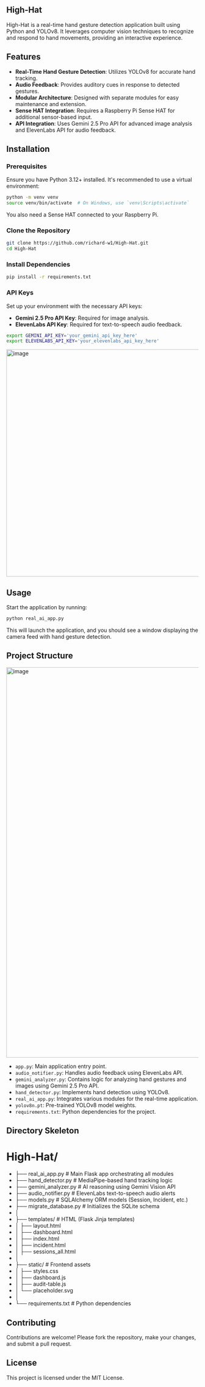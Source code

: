 ## High-Hat

High-Hat is a real-time hand gesture detection application built using Python and YOLOv8. It leverages computer vision techniques to recognize and respond to hand movements, providing an interactive experience.

## Features

* **Real-Time Hand Gesture Detection**: Utilizes YOLOv8 for accurate hand tracking.
* **Audio Feedback**: Provides auditory cues in response to detected gestures.
* **Modular Architecture**: Designed with separate modules for easy maintenance and extension.
* **Sense HAT Integration**: Requires a Raspberry Pi Sense HAT for additional sensor-based input.
* **API Integration**: Uses Gemini 2.5 Pro API for advanced image analysis and ElevenLabs API for audio feedback.

## Installation

### Prerequisites

Ensure you have Python 3.12+ installed. It's recommended to use a virtual environment:

```bash
python -m venv venv
source venv/bin/activate  # On Windows, use `venv\Scripts\activate`
```

You also need a Sense HAT connected to your Raspberry Pi.

### Clone the Repository

```bash
git clone https://github.com/richard-w1/High-Hat.git
cd High-Hat
```

### Install Dependencies

```bash
pip install -r requirements.txt
```

### API Keys

Set up your environment with the necessary API keys:

* **Gemini 2.5 Pro API Key**: Required for image analysis.
* **ElevenLabs API Key**: Required for text-to-speech audio feedback.

```bash
export GEMINI_API_KEY='your_gemini_api_key_here'
export ELEVENLABS_API_KEY='your_elevenlabs_api_key_here'
```
<img width="1671" height="596" alt="image" src="https://github.com/user-attachments/assets/36909f17-147c-4d8e-b1d4-6b687cdc899c" />


## Usage

Start the application by running:

```bash
python real_ai_app.py
```

This will launch the application, and you should see a window displaying the camera feed with hand gesture detection.

## Project Structure

<img width="1536" height="1024" alt="image" src="https://github.com/user-attachments/assets/fd99b740-54f4-4bd7-9a3f-8f2c4de46687" />


* `app.py`: Main application entry point.
* `audio_notifier.py`: Handles audio feedback using ElevenLabs API.
* `gemini_analyzer.py`: Contains logic for analyzing hand gestures and images using Gemini 2.5 Pro API.
* `hand_detector.py`: Implements hand detection using YOLOv8.
* `real_ai_app.py`: Integrates various modules for the real-time application.
* `yolov8n.pt`: Pre-trained YOLOv8 model weights.
* `requirements.txt`: Python dependencies for the project.

## Directory Skeleton

# High-Hat/
* ├── real_ai_app.py           # Main Flask app orchestrating all modules
* ├── hand_detector.py         # MediaPipe-based hand tracking logic
* ├── gemini_analyzer.py       # AI reasoning using Gemini Vision API
* ├── audio_notifier.py        # ElevenLabs text-to-speech audio alerts
* ├── models.py                # SQLAlchemy ORM models (Session, Incident, etc.)
* ├── migrate_database.py      # Initializes the SQLite schema
* │
* ├── templates/               # HTML (Flask Jinja templates)
* │   ├── layout.html
* │   ├── dashboard.html
* │   ├── index.html
* │   ├── incident.html
* │   ├── sessions_all.html
* │
* ├── static/                  # Frontend assets
* │   ├── styles.css
* │   ├── dashboard.js
* │   ├── audit-table.js
* │   └── placeholder.svg
* │
* └── requirements.txt         # Python dependencies


## Contributing

Contributions are welcome! Please fork the repository, make your changes, and submit a pull request.

## License

This project is licensed under the MIT License.





